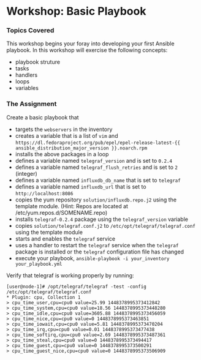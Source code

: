 # Workshop: Basic Playbook

### Topics Covered

This workshop begins your foray into developing your first Ansible playbook. In this workshop will exercise the following concepts:

* playbook struture
* tasks
* handlers
* loops
* variables

### The Assignment

Create a basic playbook that

* targets the `webservers` in the inventory
* creates a variable that is a list of `vim` and `https://dl.fedoraproject.org/pub/epel/epel-release-latest-{{ ansible_distribution_major_version }}.noarch.rpm`
* installs the above packages in a loop
* defines a variable named `telegraf_version` and is set to `0.2.4`
* defines a variable named `telegraf_flush_retries` and is set to `2` (integer)
* defines a variable named `influxdb_db_name` that is set to `telegraf`
* defines a variable named `influxdb_url` that is set to `http://localhost:8086`
* copies the yum repository `solution/influxdb.repo.j2` using the template module. (Hint: Repos are located at /etc/yum.repos.d/SOMENAME.repo)
* installs `telegraf-0.2.4` package using the `telegraf_version` variable
* copies `solution/telegraf.conf.j2` to `/etc/opt/telegraf/telegraf.conf` using the template module
* starts and enables the `telegraf` service
* uses a handler to restart the `telegraf` service when the `telegraf` package is installed or the `telegraf` configuration file has changed
* execute your playbook, `ansible-playbook -i your_inventory your_playbook.yml`

Verify that telegraf is working properly by running:

    [user@node-1]# /opt/telegraf/telegraf -test -config /etc/opt/telegraf/telegraf.conf
    * Plugin: cpu, Collection 1
    > cpu_time_user,cpu=cpu0 value=25.99 1448378995373412842
    > cpu_time_system,cpu=cpu0 value=18.56 1448378995373448280
    > cpu_time_idle,cpu=cpu0 value=3605.88 1448378995373456059
    > cpu_time_nice,cpu=cpu0 value=0 1448378995373463851
    > cpu_time_iowait,cpu=cpu0 value=5.81 1448378995373470204
    > cpu_time_irq,cpu=cpu0 value=0.01 1448378995373477438
    > cpu_time_softirq,cpu=cpu0 value=2.69 1448378995373487361
    > cpu_time_steal,cpu=cpu0 value=0 1448378995373494417
    > cpu_time_guest,cpu=cpu0 value=0 1448378995373500291
    > cpu_time_guest_nice,cpu=cpu0 value=0 1448378995373506909

